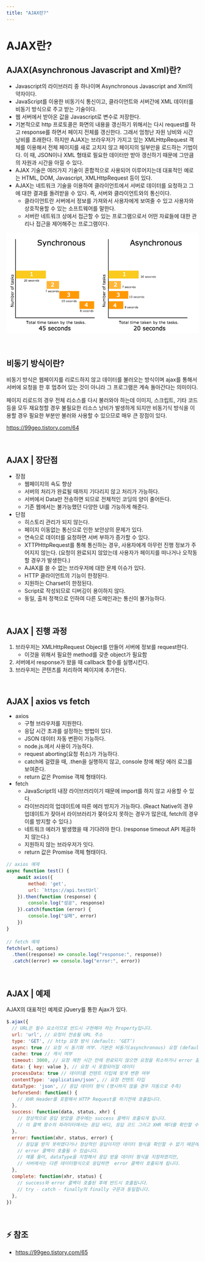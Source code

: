 ```yaml
---
title: "AJAX란?"
---
```


# AJAX란?


## AJAX(Asynchronous Javascript and Xml)란?

* Javascript의 라이브러리 중 하나이며 Asynchronous Javascript and Xml의 약자이다.
* JavaScript를 이용한 비동기식 통신이고, 클라이언트와 서버간에 XML 데이터를 비동기 방식으로 주고 받는 기술이다.
* 웹 서버에서 받아온 값을 Javascript로 변수로 저장한다.
* 기본적으로 http 프로토콜은 화면의 내용을 갱신하기 위해서는 다시 request를 하고 response를 하면서 페이지 전체를 갱신한다. 그래서 엄청난 자원 낭비와 시간 낭비를 초래한다. 하지만 AJAX는 브라우저가 가지고 있는 XMLHttpRequest 객체를 이용해서 전체 페이지를 새로 고치지 않고 페이지의 일부만을 로드하는 기법이다. 이 때, JSON이나 XML 형태로 필요한 데이터만 받아 갱신하기 때문에 그만큼의 자원과 시간을 아낄 수 있다.
* AJAX 기술은 여러가지 기술이 혼합적으로 사용되어 이루어지는데 대표적인 예로는 HTML, DOM, Javascript, XMLHttpRequest 등이 있다.
* AJAX는 네트워크 기술을 이용하여 클라이언트에서 서버로 데이터를 요청하고 그에 대한 결과를 돌려받을 수 있다. 즉, 서버와 클라이언트와의 통신이다.
  * 클라이언트란 서버에서 정보를 가져와서 사용자에게 보여줄 수 있고 사용자와 상호작용할 수 있는 소프트웨어를 말한다.
  * 서버란 네트워크 상에서 접근할 수 있는 프로그램으로서 어떤 자료들에 대한 관리나 접근을 제어해주는 프로그램이다.

![missing](../assets/img/2022/221202_1.png)

<br>

## 비동기 방식이란?

비동기 방식은 웹페이지를 리로드하지 않고 데이터를 불러오는 방식이며 ajax를 통해서 서버에 요청을 한 후 멈추어 있는 것이 아니라 그 프로그램은 계속 돌아간다는 의미이다.

페이지 리로드의 경우 전체 리소스를 다시 불러와야 하는데 이미지, 스크립트, 기타 코드 등을 모두 재요청할 경우 불필요한 리소스 낭비가 발생하게 되지만 비동기식 방식을 이용할 경우 필요한 부분만 불러와 사용할 수 있으므로 매우 큰 장점이 있다.

<https://99geo.tistory.com/64>

<br>

## AJAX | 장단점

* 장점
  * 웹페이지의 속도 향상
  * 서버의 처리가 완료될 때까지 기다리지 않고 처리가 가능하다.
  * 서버에서 Data만 전송하면 되므로 전체적인 코딩의 양이 줄어든다.
  * 기존 웹에서는 불가능했던 다양한 UI를 가능하게 해준다.
* 단점
  * 히스토리 관리가 되지 않는다.
  * 페이지 이동없는 통신으로 인한 보안상의 문제가 있다.
  * 연속으로 데이터를 요청하면 서버 부하가 증가할 수 있다.
  * XTTPHttpRequest를 통해 통신하는 경우, 사용자에게 아무런 진행 정보가 주어지지 않는다. (요청이 완료되지 않았는데 사용자가 페이지를 떠나거나 오작동할 경우가 발생한다.)
  * AJAX를 쓸 수 없는 브라우저에 대한 문제 이슈가 있다.
  * HTTP 클라이언트의 기능이 한정된다.
  * 지원하는 Charset이 한정된다.
  * Script로 작성되므로 디버깅이 용이하지 않다.
  * 동일, 출처 정책으로 인하여 다른 도메인과는 통신이 불가능하다.

<br>

## AJAX | 진행 과정

1. 브라우저는 XMLHttpRequest Object를 만들어 서버에 정보를 request한다.
    * 이것을 위해서 필요한 method를 갖춘 object가 필요함
2. 서버에서 response가 왔을 때 callback 함수를 실행시킨다.
3. 브라우저는 콘텐츠를 처리하여 페이지에 추가한다.

<br>

## AJAX | axios vs fetch

* axios
  * 구형 브라우저를 지원한다.
  * 응답 시간 초과를 설정하는 방법이 있다.
  * JSON 데이터 자동 변환이 가능하다.
  * node.js.에서 사용이 가능하다.
  * request aborting(요청 취소)가 가능하다.
  * catch에 걸렸을 때, .then을 실행하지 않고, console 창에 해당 에러 로그를 보여준다.
  * return 값은 Promise 객체 형태이다.
* fetch
  * JavaScript의 내장 라이브러리이기 때문에 import를 하지 않고 사용할 수 있다.
  * 라이브러리의 업데이트에 따른 에러 방지가 가능하다. (React Native의 경우 업데이트가 잦아서 라이브러리가 쫒아오지 못하는 경우가 많은데, fetch의 경우 이를 방지할 수 있다.)
  * 네트워크 에러가 발생했을 때 기다려야 한다. (response timeout API 제공하지 않는다.)
  * 지원하지 않는 브라우저가 잇다.
  * return 값은 Promise 객체 형태이다.

```javascript
// axios 예제
async function test() {
	await axios({
        method: 'get',
        url: `https://api.testUrl`
    }).then(function (response) {
        console.log("성공", response)
    }).catch(function (error) {
        console.log("실패", error)
    })
}

// fetch 예제
fetch(url, options)
  .then((response) => console.log("response:", response))
  .catch((error) => console.log("error:", error))
```

<br>

## AJAX | 예제

AJAX의 대표적인 예제로 jQuery를 통한 Ajax가 있다.

```javascript
$.ajax({
  // URL은 필수 요소이므로 반드시 구현해야 하는 Property입니다.
  url: 'url', // 요청이 전송될 URL 주소
  type: 'GET', // http 요청 방식 (default: ‘GET’)
  async: true // 요청 시 동기화 여부. 기본은 비동기(asynchronous) 요청 (default: true)
  cache: true // 캐시 여부
  timeout: 3000, // 요청 제한 시간 안에 완료되지 않으면 요청을 취소하거나 error 콜백을 호출.(단위: ms)
  data: { key: value }, // 요청 시 포함되어질 데이터
  processData: true // 데이터를 컨텐트 타입에 맞게 변환 여부
  contentType: 'application/json', // 요청 컨텐트 타입
  dataType: 'json', // 응답 데이터 형식 (명시하지 않을 경우 자동으로 추측)
  beforeSend: function() {
    // XHR Header를 포함해서 HTTP Request를 하기전에 호출됩니다.
  },
  success: function(data, status, xhr) {
    // 정상적으로 응답 받았을 경우에는 success 콜백이 호출되게 됩니다.
    // 이 콜백 함수의 파라미터에서는 응답 바디, 응답 코드 그리고 XHR 헤더를 확인할 수 있습니다.
  },
  error: function(xhr, status, error) {
    // 응답을 받지 못하였다거나 정상적인 응답이지만 데이터 형식을 확인할 수 없기 때문에
    // error 콜백이 호출될 수 있습니다.
    // 예를 들어, dataType을 지정해서 응답 받을 데이터 형식을 지정하였지만,
    // 서버에서는 다른 데이터형식으로 응답하면  error 콜백이 호출되게 됩니다.
  },
  complete: function(xhr, status) {
    // success와 error 콜백이 호출된 후에 반드시 호출됩니다.
    // try - catch - finally의 finally 구문과 동일합니다.
  },
})
```

<br>

## ⚡ 참조 
* <https://99geo.tistory.com/65>

<br>
